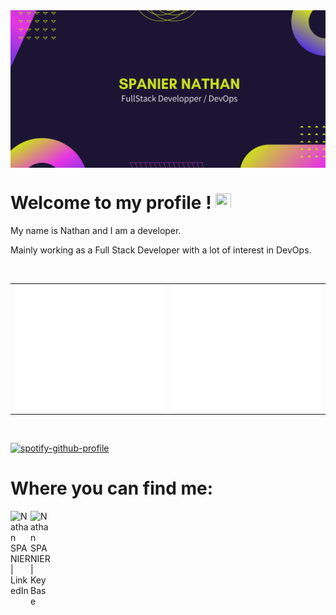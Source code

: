 <img align="center" alt="Nathan SPANIER | Banner" src="https://raw.githubusercontent.com/spaniernathan/spaniernathan/master/banner.png" />

# Welcome to my profile ! <img src="https://media.giphy.com/media/hvRJCLFzcasrR4ia7z/giphy.gif" width="25px" height="25px">

<p>My name is Nathan and I am a developer.</p>
<p>Mainly working as a Full Stack Developer with a lot of interest in DevOps.</p>
<br/>
<table border="0" cellspacing="0" cellpadding="0">
    <tr style="padding: 0">
    <td valign="top">
        <img height="200" src="https://raw.githubusercontent.com/spaniernathan/github-stats/master/generated/overview.svg#gh-dark-mode-only" />
    </td>
    <td valign="top">
        <img height="200" src="https://raw.githubusercontent.com/spaniernathan/github-stats/master/generated/languages.svg#gh-dark-mode-only" />
    </td>
    </tr>
</table>

<br/>

[![spotify-github-profile](https://spotify-github-profile.vercel.app/api/view?uid=v8qh2lfk4sfve2392vx1tixk7&cover_image=true&theme=novatorem&bar_color=008dae&bar_color_cover=true)](https://spotify-github-profile.vercel.app/api/view?uid=v8qh2lfk4sfve2392vx1tixk7&redirect=true)

# Where you can find me:

<a href="https://www.linkedin.com/in/nathan-spanier-960730158/">
  <img align="left" alt="Nathan SPANIER | LinkedIn" width="32" src="https://cdn.jsdelivr.net/npm/simple-icons@latest/icons/linkedin.svg" />
</a>
<a href="https://keybase.io/spaniernathan">
  <img align="left" alt="Nathan SPANIER | KeyBase" width="32" src="https://cdn.jsdelivr.net/npm/simple-icons@latest/icons/keybase.svg" />
</a>
